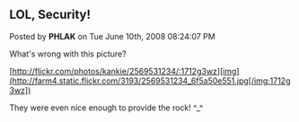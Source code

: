 ## LOL, Security!
Posted by **PHLAK** on Tue June 10th, 2008 08:24:07 PM

What's wrong with this picture?

[http://flickr.com/photos/kankie/2569531234/:1712g3wz][img](http://farm4.static.flickr.com/3193/2569531234_6f5a50e551.jpg[/img:1712g3wz])

They were even nice enough to provide the rock!  ^_^
